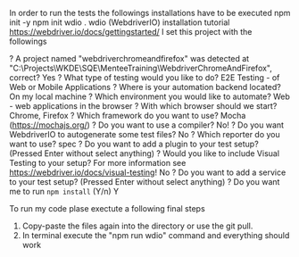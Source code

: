 In order to run the tests the followings installations have to be executed npm init -y npm init wdio .
wdio (WebdriverIO) installation tutorial https://webdriver.io/docs/gettingstarted/
I set this project with the followings

? A project named "webdriverchromeandfirefox" was detected at "C:\Projects\WKDE\SQE\MenteeTraining\WebdriverChromeAndFirefox", correct? Yes
? What type of testing would you like to do? E2E Testing - of Web or Mobile Applications
? Where is your automation backend located? On my local machine
? Which environment you would like to automate? Web - web applications in the browser
? With which browser should we start? Chrome, Firefox
? Which framework do you want to use? Mocha (https://mochajs.org/)
? Do you want to use a compiler? No!
? Do you want WebdriverIO to autogenerate some test files? No
? Which reporter do you want to use? spec
? Do you want to add a plugin to your test setup? (Pressed Enter without select anything)
? Would you like to include Visual Testing to your setup? For more information see https://webdriver.io/docs/visual-testing! No
? Do you want to add a service to your test setup? (Pressed Enter without select anything)
? Do you want me to run `npm install` (Y/n) Y

To run my code plase exectute a following final steps
1. Copy-paste the files again into the directory or use the git pull.
2. In terminal execute the "npm run wdio" command and everything should work